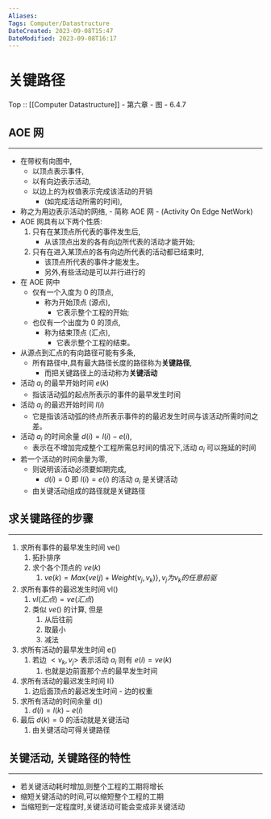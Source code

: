 ```yaml
---
Aliases: 
Tags: Computer/Datastructure 
DateCreated: 2023-09-08T15:47
DateModified: 2023-09-08T16:17
---
```

# 关键路径

Top :: [[Computer Datastructure]] - 第六章 - 图 - 6.4.7

## AOE 网
---
- 在带权有向图中,
	- 以顶点表示事件,
	- 以有向边表示活动,
	- 以边上的为权值表示完成该活动的开销
		- (如完成活动所需的时间),
- 称之为用边表示活动的网络,
		- 简称 AOE 网
		- (Activity On Edge NetWork)
- AOE 网具有以下两个性质:
	1. 只有在某顶点所代表的事件发生后,
		- 从该顶点出发的各有向边所代表的活动才能开始;
	2. 只有在进入某顶点的各有向边所代表的活动都已结束时,
		- 该顶点所代表的事件才能发生。
		- 另外,有些活动是可以并行进行的
- 在 AOE 网中
	- 仅有一个入度为 0 的顶点,
		- 称为开始顶点 (源点),
			- 它表示整个工程的开始;
	- 也仅有一个出度为 0 的顶点,
		- 称为结束顶点 (汇点),
			- 它表示整个工程的结束。
- 从源点到汇点的有向路径可能有多条,
	- 所有路径中,具有最大路径长度的路径称为**关键路径**,
		- 而把关键路径上的活动称为**关键活动**
- 活动 $a_{i}$ 的最早开始时间 $e(k)$
	- 指该活动弧的起点所表示的事件的最早发生时间
- 活动 $a_{i}$ 的最迟开始时间 $l(i)$
	- 它是指该活动弧的终点所表示事件的的最迟发生时间与该活动所需时间之差。
- 活动 $a_{i}$ 的时间余量 $d(i)=l(i)-e(i)$,
	- 表示在不增加完成整个工程所需总时间的情况下,活动 $a_{i}$ 可以拖延的时间
- 若一个活动的时间余量为零,
	- 则说明该活动必须要如期完成,
		- $d(i)=0$ 即 $l(i)=e(i)$ 的活动 $a_{i}$ 是关键活动
	- 由关键活动组成的路径就是关键路径

## 求关键路径的步骤
---
1. 求所有事件的最早发生时间 ve()
	1. 拓扑排序
	2. 求个各个顶点的 $ve(k)$
		1. $ve(k) = Max\{ve(j) + Weight(v_{j}, v_{k})\}, v_{j}为v_{k}的任意前驱$
2. 求所有事件的最迟发生时间 vl()
	1. $vl(汇点) =ve(汇点)$
	2. 类似 $ve()$ 的计算, 但是
		1. 从后往前
		2. 取最小
		3. 减法
3. 求所有活动的最早发生时间 e()
	1. 若边 $<v_{k}, v_{j}>$ 表示活动 $a_{i}$ 则有 $e(i)=ve(k)$
		1. 也就是边前面那个点的最早发生时间
4. 求所有活动的最迟发生时间 I()
	1. 边后面顶点的最迟发生时间 - 边的权重
5. 求所有活动的时间余量 d()
	1. $d(i)=l(k)-e(i)$
6. 最后 $d(k)=0$ 的活动就是关键活动
	1. 由关键活动可得关键路径

## 关键活动, 关键路径的特性
---
- 若关键活动耗时增加,则整个工程的工期将增长
- 缩短关键活动的时间,可以缩短整个工程的工期
- 当缩短到一定程度时,关键活动可能会变成非关键活动
